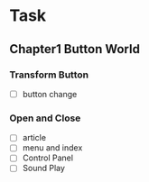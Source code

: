 # Task

<!--Notionページのクローンという形-->

## Chapter1 Button World
### Transform Button

<!-- 
  押したら違うボタンに変わっている
  open and closeの最も根部分となるものです。
 -->
- [ ] button change
### Open and Close 

- [ ] article 
- [ ] menu and index
- [ ] Control Panel
- [ ] Sound Play